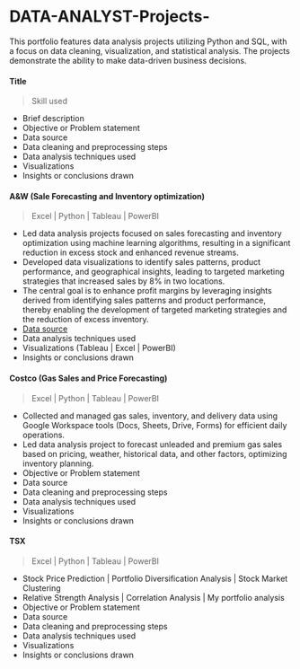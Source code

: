 # DATA-ANALYST-Projects-
This portfolio features data analysis projects utilizing Python and SQL, with a focus on data cleaning, visualization, and statistical analysis. The projects demonstrate the ability to make data-driven business decisions.

#### Title 
> Skill used
- Brief description
- Objective or Problem statement
- Data source
- Data cleaning and preprocessing steps
- Data analysis techniques used
- Visualizations
- Insights or conclusions drawn

#### A&W (Sale Forecasting and Inventory optimization) 
> Excel | Python | Tableau | PowerBI  
- Led data analysis projects focused on sales forecasting and inventory optimization using machine learning algorithms, resulting in a significant reduction in excess stock and enhanced revenue streams.
- Developed data visualizations to identify sales patterns, product performance, and geographical insights, leading to targeted marketing strategies that increased sales by 8% in two locations.
- The central goal is to enhance profit margins by leveraging insights derived from identifying sales patterns and product performance, thereby enabling the development of targeted marketing strategies and the reduction of excess inventory.
- [Data source](https://docs.google.com/spreadsheets/d/11KX8gmEfJqTC1QwU_jVFVG2OGzxZ982dUW1hyzCvOFE/edit#gid=0)
- Data analysis techniques used
- Visualizations (Tableau | Excel | PowerBI)
- Insights or conclusions drawn

#### Costco (Gas Sales and Price Forecasting)  
> Excel | Python | Tableau | PowerBI  
- Collected and managed gas sales, inventory, and delivery data using Google Workspace tools (Docs, Sheets, Drive, Forms) for efficient daily operations.
- Led data analysis project to forecast unleaded and premium gas sales based on pricing, weather, historical data, and other factors, optimizing inventory planning.
- Objective or Problem statement
- Data source
- Data cleaning and preprocessing steps
- Data analysis techniques used
- Visualizations
- Insights or conclusions drawn

#### TSX 
> Excel | Python | Tableau | PowerBI  
- Stock Price Prediction | Portfolio Diversification Analysis | Stock Market Clustering
- Relative Strength Analysis | Correlation Analysis | My portfolio analysis
- Objective or Problem statement
- Data source
- Data cleaning and preprocessing steps
- Data analysis techniques used
- Visualizations
- Insights or conclusions drawn
